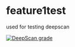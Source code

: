 # feature1test
used for testing deepscan

[![DeepScan grade](https://deepscan.io/api/teams/12172/projects/15156/branches/309165/badge/grade.svg)](https://deepscan.io/dashboard#view=project&tid=12172&pid=15156&bid=309165)
